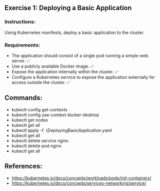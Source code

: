 ## Exercise 1: Deploying a Basic Application

### Instructions:
Using Kubernetes manifests, deploy a basic application to the cluster.

### Requirements:
- The application should consist of a single pod running a simple web server. ✅
- Use a publicly available Docker image. ✅
- Expose the application internally within the cluster. ✅
- Configure a Kubernetes service to expose the application externally for access outside the cluster. ✅

## Commands:
- kubectl config get-contexts
- kubectl config use-context docker-desktop
- kubectl get nodes
- kubectl get all
- kubectl apply -f .\DeployingBasicApplication.yaml
- kubectl get all
- kubectl delete service nginx
- kubectl delete pod nginx
- kubectl get all

## References:
- https://kubernetes.io/docs/concepts/workloads/pods/init-containers/
- https://kubernetes.io/docs/concepts/services-networking/service/